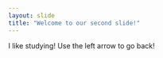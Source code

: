 ```yaml
---
layout: slide
title: "Welcome to our second slide!"
---
```

I like studying!
Use the left arrow to go back!